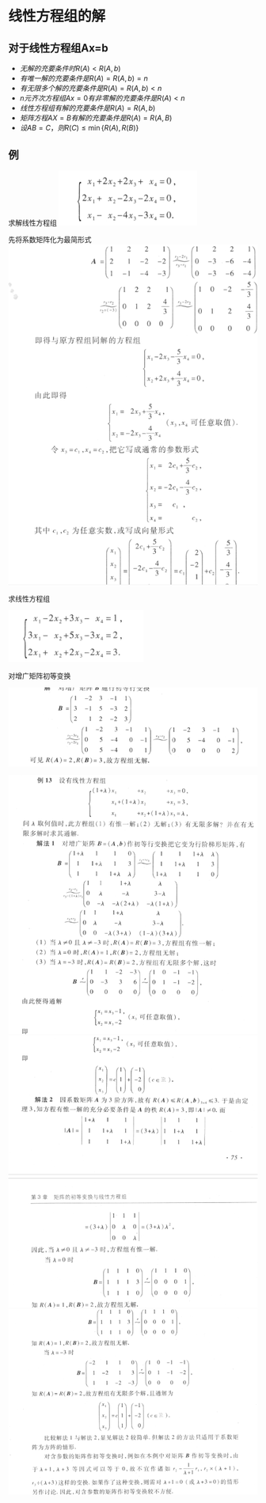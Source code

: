 # 线性方程组的解

## 对于线性方程组Ax=b
- $无解的充要条件时R(A)< R(A,b)$
- $有唯一解的充要条件是R(A)=R(A,b)=n$
- $有无限多个解的充要条件是R(A)=R(A,b)<n$
- $n元齐次方程组Ax=0有非零解的充要条件是R(A)<n$
- $线性方程组有解的充要条件是R(A)=R(A,b)$
- $矩阵方程AX=B有解的充要条件是R(A)=R(A,B)$
- $设AB=C，则R(C)\leqslant \min\{R(A),R(B)\}$

## 例
求解线性方程组
![](2022-10-13-14-20-05.png)

先将系数矩阵化为最简形式
![](2022-10-13-14-22-40.png)

求线性方程组

![](2022-10-13-14-23-19.png)

对增广矩阵初等变换

![](2022-10-13-14-24-04.png)

![](2022-10-13-14-25-44.png)
![](2022-10-13-14-25-57.png)
![](2022-10-13-14-26-14.png)
